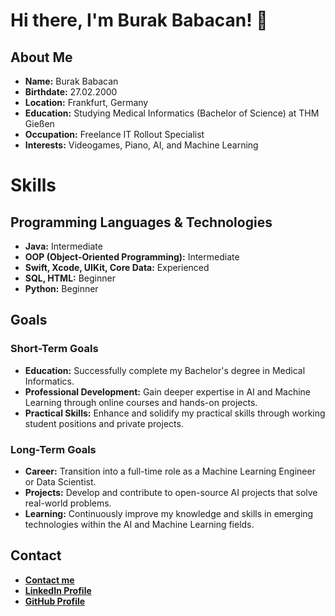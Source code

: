 <!DOCTYPE html>
<html lang="en">
<head>
    <meta charset="UTF-8">
    <meta name="viewport" content="width=device-width, initial-scale=1.0">
</head>
<body>

<h1>Hi there, I'm Burak Babacan! 👋</h1>

<h2>About Me</h2>
<ul>
    <li><strong>Name:</strong> Burak Babacan</li>
    <li><strong>Birthdate:</strong> 27.02.2000</li>
    <li><strong>Location:</strong> Frankfurt, Germany</li>
    <li><strong>Education:</strong> Studying Medical Informatics (Bachelor of Science) at THM Gießen</li>
    <li><strong>Occupation:</strong> Freelance IT Rollout Specialist</li>
    <li><strong>Interests:</strong> Videogames, Piano, AI, and Machine Learning</li>
</ul>

<h1>Skills</h1>

<h2>Programming Languages & Technologies</h2>
<ul>
    <li><strong>Java:</strong> Intermediate</li>
    <li><strong>OOP (Object-Oriented Programming):</strong> Intermediate</li>
    <li><strong>Swift, Xcode, UIKit, Core Data:</strong> Experienced</li>
    <li><strong>SQL, HTML:</strong> Beginner</li>
    <li><strong>Python:</strong> Beginner</li>
</ul>

<h2>Goals</h2>

<h3>Short-Term Goals</h3>
<ul>
    <li><strong>Education:</strong> Successfully complete my Bachelor's degree in Medical Informatics.</li>
    <li><strong>Professional Development:</strong> Gain deeper expertise in AI and Machine Learning through online courses and hands-on projects.</li>
    <li><strong>Practical Skills:</strong> Enhance and solidify my practical skills through working student positions and private projects.</li>
</ul>

<h3>Long-Term Goals</h3>
<ul>
    <li><strong>Career:</strong> Transition into a full-time role as a Machine Learning Engineer or Data Scientist.</li>
    <li><strong>Projects:</strong> Develop and contribute to open-source AI projects that solve real-world problems.</li>
    <li><strong>Learning:</strong> Continuously improve my knowledge and skills in emerging technologies within the AI and Machine Learning fields.</li>
</ul>

<h2>Contact</h2>
<ul>
    <li><strong><a href="mailto:burak.babacan@outlook.de">Contact me</a></strong> </li>
    <li><strong><a href="https://www.linkedin.com/in/burakbabacan/">LinkedIn Profile</a></strong> </li>
    <li><strong><a href="https://github.com/erway68">GitHub Profile</a></strong> </li>
</ul>

</body>
</html>
